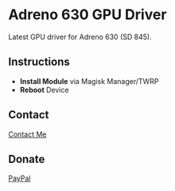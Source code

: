 # Adreno 630 GPU Driver

Latest GPU driver for Adreno 630 (SD 845).

## Instructions ##
* __Install Module__ via Magisk Manager/TWRP
* __Reboot__ Device


## Contact ##
<a href="https://manuelpinto.in/contact">Contact Me</a>

## Donate ##
<a href="https://paypal.me/pinto165">PayPal</a>
